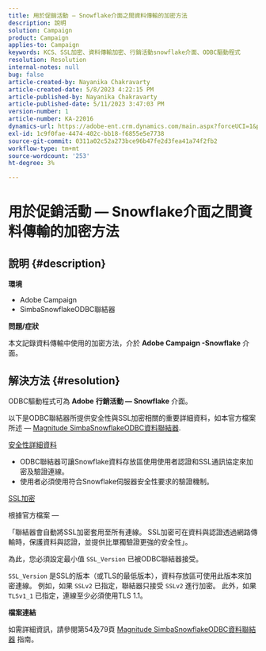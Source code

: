 ```yaml
---
title: 用於促銷活動 — Snowflake介面之間資料傳輸的加密方法
description: 說明
solution: Campaign
product: Campaign
applies-to: Campaign
keywords: KCS、SSL加密、資料傳輸加密、行銷活動snowflake介面、ODBC驅動程式
resolution: Resolution
internal-notes: null
bug: false
article-created-by: Nayanika Chakravarty
article-created-date: 5/8/2023 4:22:15 PM
article-published-by: Nayanika Chakravarty
article-published-date: 5/11/2023 3:47:03 PM
version-number: 1
article-number: KA-22016
dynamics-url: https://adobe-ent.crm.dynamics.com/main.aspx?forceUCI=1&pagetype=entityrecord&etn=knowledgearticle&id=779bd679-bced-ed11-8849-6045bd006239
exl-id: 1c9f0fae-4474-402c-bb18-f6855e5e7738
source-git-commit: 0311a02c52a273bce96b47fe2d3fea41a74f2fb2
workflow-type: tm+mt
source-wordcount: '253'
ht-degree: 3%

---
```


# 用於促銷活動 — Snowflake介面之間資料傳輸的加密方法

## 說明 {#description}


<b>環境</b>

- Adobe Campaign
- SimbaSnowflakeODBC聯結器


<b>問題/症狀</b>

本文記錄資料傳輸中使用的加密方法，介於 <b>Adobe Campaign -Snowflake</b> 介面。


## 解決方法 {#resolution}


ODBC驅動程式可為 <b>Adobe</b> <b>行銷活動 — Snowflake</b> 介面。

以下是ODBC聯結器所提供安全性與SSL加密相關的重要詳細資料，如本官方檔案所述 —  [Magnitude SimbaSnowflakeODBC資料聯結器](https://docs.posit.co/drivers/1.8.0/pdf/Simba%20Snowflake%20ODBC%20Connector%20Install%20and%20Configuration%20Guide.pdf).

<u>安全性詳細資料</u>

- ODBC聯結器可讓Snowflake資料存放區使用使用者認證和SSL通訊協定來加密及驗證連線。
- 使用者必須使用符合Snowflake伺服器安全性要求的驗證機制。


<u>SSL加密</u>

根據官方檔案 — 

「聯結器會自動將SSL加密套用至所有連線。 SSL加密可在資料與認證透過網路傳輸時，保護資料與認證，並提供比單獨驗證更強的安全性」。

為此，您必須設定最小值 `SSL_Version` 已被ODBC聯結器接受。

`SSL_Version` 是SSL的版本（或TLS的最低版本），資料存放區可使用此版本來加密連線。 例如，如果 `SSLv2` 已指定，聯結器只接受 `SSLv2` 進行加密。 此外，如果 `TLSv1_1` 已指定，連線至少必須使用TLS 1.1。

<b>檔案連結</b>

如需詳細資訊，請參閱第54及79頁 [Magnitude SimbaSnowflakeODBC資料聯結器](https://docs.posit.co/drivers/1.8.0/pdf/Simba%20Snowflake%20ODBC%20Connector%20Install%20and%20Configuration%20Guide.pdf) 指南。
